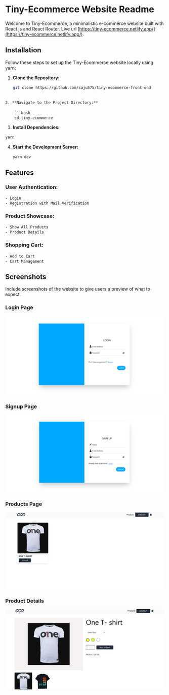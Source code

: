 # Tiny-Ecommerce Website Readme

Welcome to Tiny-Ecommerce, a minimalistic e-commerce website built with React.js and React Router. Live url [https://tiny-ecommerce.netlify.app/](https://tiny-ecommerce.netlify.app/).

## Installation

Follow these steps to set up the Tiny-Ecommerce website locally using yarn:

1. **Clone the Repository:**
   ```bash
   git clone https://github.com/saju575/tiny-ecommerce-front-end
   ```

````

2. **Navigate to the Project Directory:**

    ```bash
    cd tiny-ecommerce
````

1. **Install Dependencies:**

```bash
yarn
```

4. **Start the Development Server:**

   ```bash
   yarn dev

   ```

## Features

### User Authentication:

    - Login
    - Registration with Mail Verification

### Product Showcase:

    - Show All Products
    - Product Details

### Shopping Cart:

    - Add to Cart
    - Cart Management

## Screenshots

Include screenshots of the website to give users a preview of what to expect.

### Login Page

![Login Page](./public/login.png)

### Signup Page

![Signup Page](./public/signup.png)

### Products Page

![Products Page](./public/product.png)

### Product Details

![Product Details](./public/details.png)
